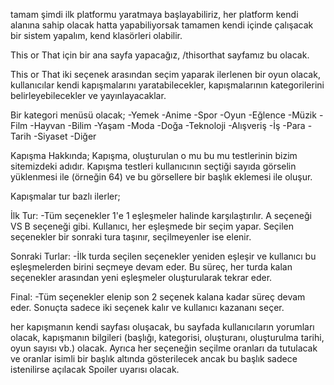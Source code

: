 tamam şimdi ilk platformu yaratmaya başlayabiliriz, her platform kendi alanına sahip olacak hatta yapabiliyorsak tamamen kendi içinde çalışacak bir sistem yapalım, kend klasörleri olabilir.

This or That için bir ana sayfa yapacağız, /thisorthat sayfamız bu olacak.

This or That iki seçenek arasından seçim yaparak ilerlenen bir oyun olacak, kullanıcılar kendi kapışmalarını yaratabilecekler, kapışmalarının kategorilerini belirleyebilecekler ve yayınlayacaklar.

Bir kategori menüsü olacak;
 -Yemek
 -Anime
 -Spor
 -Oyun
 -Eğlence
 -Müzik
 -Film
 -Hayvan
 -Bilim
 -Yaşam
 -Moda
 -Doğa
 -Teknoloji
 -Alışveriş
 -İş
 -Para
 -Tarih
 -Siyaset
 -Diğer


Kapışma Hakkında;
 Kapışma, oluşturulan o mu bu mu testlerinin bizim sitemizdeki adıdır.
 Kapışma testleri kullanıcının seçtiği sayıda görselin yüklenmesi ile (örneğin 64) ve bu görsellere bir başlık eklemesi ile oluşur.

 Kapışmalar tur bazlı ilerler;

İlk Tur:
 -Tüm seçenekler 1'e 1 eşleşmeler halinde karşılaştırılır.
 A seçeneği VS B seçeneği gibi.
 Kullanıcı, her eşleşmede bir seçim yapar. Seçilen seçenekler bir sonraki tura taşınır, seçilmeyenler ise elenir.

Sonraki Turlar:
 -İlk turda seçilen seçenekler yeniden eşleşir ve kullanıcı bu eşleşmelerden birini seçmeye devam eder.
 Bu süreç, her turda kalan seçenekler arasından yeni eşleşmeler oluşturularak tekrar eder.

Final:
 -Tüm seçenekler elenip son 2 seçenek kalana kadar süreç devam eder.
 Sonuçta sadece iki seçenek kalır ve kullanıcı kazananı seçer.

her kapışmanın kendi sayfası oluşacak, bu sayfada kullanıcıların yorumları olacak, kapışmanın bilgileri (başlığı, kategorisi, oluşturanı, oluşturulma tarihi, oyun sayısı vb.) olacak. Ayrıca her seçeneğin seçilme oranları da tutulacak ve oranlar isimli bir başlık altında gösterilecek ancak bu başlık sadece istenilirse açılacak Spoiler uyarısı olacak.
